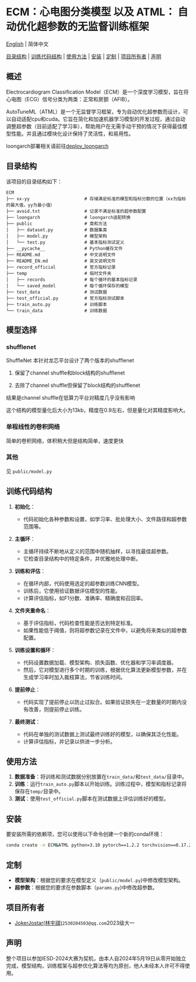 # ECM：心电图分类模型 以及 ATML： 自动优化超参数的无监督训练框架 

[English](README_EN.md) | 简体中文

[目录结构](#目录结构) | [训练代码结构](#训练代码结构) | [使用方法](#使用方法) | [安装](#安装) | [定制](#定制) | [项目所有者](#项目所有者) | [声明](#声明)

## 概述
Electrocardiogram Classification Model（ECM）是一个深度学习模型，旨在将心电图（ECG）信号分类为两类：正常和房颤（AFIB）。

AutoTuneML（ATML）是一个无监督学习框架，专为自动优化超参数而设计，可以自动适配cpu和cuda。它旨在简化和加速机器学习模型的开发过程，通过自动调整超参数（目前适配了学习率），帮助用户在无需手动干预的情况下获得最佳模型性能。并且通过模块化设计保持了灵活性，和易用性。

loongarch部署相关请前往[deploy_loongarch](https://github.com/JokerJostar/deploy_loongarch)

## 目录结构
该项目的目录结构如下：

```
ECM
├── xx-yy                     # 存储满足标准的模型和指标分数的位置（xx为指标的最大值，yy为最小值）
├── avoid.txt                 # 记录不满足标准的超参数配置
├── loongarch                 # loongarch适配转换
├── public                    # 类和方法
│   ├── dataset.py            # 数据集类
│   ├── model.py              # 模型架构
│   └── test.py               # 基本指标测试定义
├── __pycache__               # Python缓存文件
├── README.md                 # 中文说明文件
├── README_EN.md              # 英文说明文件
├── record_official           # 官方指标记录
├── temp                      # 临时文件夹
│   ├── records               # 每个循环的基本指标记录
│   └── saved_model           # 每个循环保存的模型
├── test_data                 # 测试数据
├── test_official.py          # 官方指标测试脚本
├── train_auto.py             # 训练脚本
└── train_data                # 训练数据
```



## 模型选择

### shufflenet

ShuffleNet
本针对龙芯平台设计了两个版本的shufflenet

1. 保留了channel shuffle和block结构的shufflenet

2. 去除了channel shuffle但保留了block结构的shufflenet

结果是channel shuffle在低算力平台对精度几乎没有影响

这个结构的模型量化后大小为13kb，精度在0.9左右，但是量化对其精度影响大。

### 单程线性的卷积网络

简单的卷积网络，体积稍大但是结构简单，速度更快

### 其他

见 `public/model.py`







## 训练代码结构


1. **初始化**：
   - 代码初始化各种参数和设置，如学习率、批处理大小、文件路径和超参数范围等。

2. **主循环**：
   - 主循环持续不断地从定义的范围中随机抽样，以寻找最佳超参数。
   - 它检查目录结构中的特定条件，并优雅地处理中断。

3. **训练和评估**：
   - 在循环内部，代码使用选定的超参数训练CNN模型。
   - 训练后，它使用验证数据评估模型的性能。
   - 计算评估指标，如F1分数、准确率、精确度和召回率。

4. **文件夹重命名**：
   - 基于评估指标，代码检查性能是否达到特定标准。
   - 如果性能低于阈值，则将超参数记录在文件中，以避免将来类似的超参数配置。

5. **训练设置和循环**：
   - 代码设置数据加载、模型架构、损失函数、优化器和学习率调度器。
   - 然后，它对模型进行多个时期的训练，根据优化算法更新模型参数，并在生成学习率时加入裁枝算法，节省训练时间。

6. **提前停止**：
   - 代码实现了提前停止以防止过拟合。如果验证损失在一定数量的时期内没有改善，则提前停止训练。

7. **最终测试**：
   - 代码在单独的测试数据上测试最终训练好的模型，以确保其泛化性能。
   - 计算评估指标，并记录以供进一步分析。

## 使用方法
1. **数据准备**：将训练和测试数据分别放置在`train_data/`和`test_data/`目录中。
2. **训练**：运行`train_auto.py`脚本以开始训练。训练过程中，模型和指标记录将保存在`temp/`目录中。
3. **测试**：使用`test_official.py`脚本在测试数据上评估训练好的模型。

## 安装
要安装所需的依赖项，您可以使用以下命令创建一个新的conda环境：

```bash
conda create -n ECM&ATML python=3.10 pytorch==1.2.2 torchvision==0.17.2 torchaudio==2.2.2 pytorch-cuda=12.1 numpy scikit-learn pandas tqdm onnx -c pytorch -c nvidia
```

## 定制
- **模型架构**：根据您的要求在模型定义（`public/model.py`)中修改模型架构。
- **超参数**：根据您的要求在参数脚本（`params.py`)中修改超参数。

## 项目所有者
- [JokerJostar(林宇祺)](https://github.com/JokerJostar)`2530204503@qq.com`2023级大一

## 声明
整个项目以参加IESD-2024大赛为契机，由本人自2024年5月19日从零开始独立完成，模型结构，训练框架与超参优化算法等均为原创，他人未经本人许可不得使用。